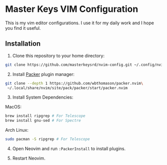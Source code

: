 # Master Keys VIM Configuration

This is my vim editor configurations. I use it for my daily work and I hope you find it useful.

## Installation

1. Clone this repository to your home directory:

```bash
git clone https://github.com/masterkeysrd/nvim-config.git ~/.config/nvim
```

2. Install [Packer](https://github.com/wbthomason/packer.nvim) plugin manager:

```bash
git clone --depth 1 https://github.com/wbthomason/packer.nvim\
 ~/.local/share/nvim/site/pack/packer/start/packer.nvim
```

3. Install System Dependencies:

MacOS:

```bash
brew install ripgrep # For Telescope
brew install gnu-sed # For Spectre
```

Arch Linux:

```bash
sudo pacman -S ripgrep # For Telescope
```

4. Open Neovim and run `:PackerInstall` to install plugins.

5. Restart Neovim.


